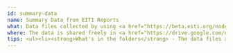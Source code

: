 ```yaml
---
id: summary-data
name: Summary Data from EITI Reports
what: Data files collected by using <a href="https://beta.eiti.org/node/4866">Summary Data Templates</a> and organized in folders by country. These include a wide range of fiscal, legal and contextual data related extractive industries, including company-by-company revenue data.  
where: The data is shared freely in <a href="https://drive.google.com/drive/folders/0B9Bl74fkjArzcWtDMDE3eUtYajA">this Google Drive</a> as per <a href="https://beta.eiti.org/standard/open-data-policy">EITI's Open Data Policy</a>.
tips: <ul><li><strong>What's in the folders</strong> - The data files are organised in folders by country and contains:<ul><li>Excel files of summary data for a specific year. Some are “proxy” files, with aggregate data, as we await the full summary data sheet from the implementing country.</li><li>The EITI Report that is the basis of the Summary Data.</li></ul></li><li><strong>Sources of the data</strong> - Recent data has been provided by Independent Administrators and National Secretariats of the EITI, while data from older reports are continuously being compiled by the International Secretariat itself.</li><li><strong>Data quality </strong> - Implementing countries are responsible for ensuring that this data is accurate. For detailed information, you may consult the original reports. Where figures are not available in US dollars, the annual average exchange rate is used.</li></ul>
---
```

